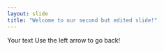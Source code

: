 ```yaml
---
layout: slide
title: "Welcome to our second but edited slide!"
---
```

Your text
Use the left arrow to go back!
